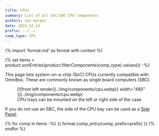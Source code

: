 ```yaml
---
title: CPUs
summary: List of all SoC/SBC CPU components
authors: Jon Harper
date: 2023-12-13
prefix: ../../
comp_type: CPU
---
```


{% import 'format.md' as format with context %}

{% set items = product.sortEntries(product.filterComponents(comp_type).values()) -%}

This page lists system-on-a-chip (SoC) CPUs currently compatible with OmniBox. These are commonly known as single board computers (SBC).

<figure markdown>
  [![front left render](../img/components/cpu.webp){ width="480" }](../img/components/cpu.webp)
  <figcaption>CPU trays can be mounted on the left or right side of the case.</figcaption>
</figure>

If you do not use an SBC, the side of the CPU bay can be used as a [Side Panel](side.md).


{% for comp in items -%}
{{ format.comp_entry(comp, prefix=prefix) }}
{% endfor %}